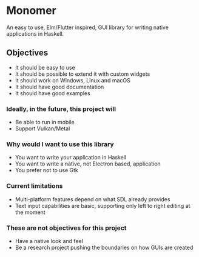 # Monomer

An easy to use, Elm/Flutter inspired, GUI library for writing native applications in Haskell.

## Objectives

- It should be easy to use
- It should be possible to extend it with custom widgets
- It should work on Windows, Linux and macOS
- It should have good documentation
- It should have good examples

### Ideally, in the future, this project will

- Be able to run in mobile
- Support Vulkan/Metal

### Why would I want to use this library

- You want to write your application in Haskell
- You want to write a native, not Electron based, application
- You prefer not to use Gtk

### Current limitations

- Multi-platform features depend on what SDL already provides
- Text input capabilities are basic, supporting only left to right editing at the moment

### These are not objectives for this project

- Have a native look and feel
- Be a research project pushing the boundaries on how GUIs are created
